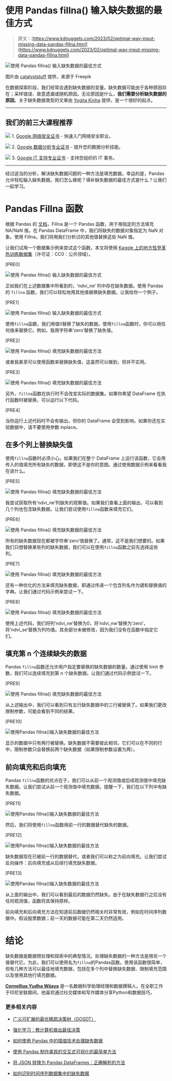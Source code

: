 # 使用 Pandas fillna() 输入缺失数据的最佳方式

> 原文：[https://www.kdnuggets.com/2023/02/optimal-way-input-missing-data-pandas-fillna.html](https://www.kdnuggets.com/2023/02/optimal-way-input-missing-data-pandas-fillna.html)

![使用 Pandas fillna() 输入缺失数据的最佳方式](../Images/8daea57e9d8d577dea9eba6c35e5fbc6.png)

图片由 [catalyststuff](https://www.freepik.com/free-vector/cute-panda-doughnut-cartoon-vector-icon-illustration-animal-food-icon-concept-isolated-premium-vector-flat-cartoon-style_23006622.htm#page=2&query=pandas&position=40&from_view=search&track=sph) 提供，来源于 Freepik

在数据探索阶段，我们经常会遇到缺失数据的变量。缺失数据可能由于各种原因存在；采样错误、故意遗漏或随机原因。无论原因是什么，**我们需要分析缺失数据的原因**。关于缺失数据类型的文章由 [Yogita Kinha](/2020/06/missing-values-dataset.html) 提供，是一个很好的起点。

* * *

## 我们的前三大课程推荐

![](../Images/0244c01ba9267c002ef39d4907e0b8fb.png) 1\. [Google 网络安全证书](https://www.kdnuggets.com/google-cybersecurity) - 快速入门网络安全职业。

![](../Images/e225c49c3c91745821c8c0368bf04711.png) 2\. [Google 数据分析专业证书](https://www.kdnuggets.com/google-data-analytics) - 提升您的数据分析技能。

![](../Images/0244c01ba9267c002ef39d4907e0b8fb.png) 3\. [Google IT 支持专业证书](https://www.kdnuggets.com/google-itsupport) - 支持您组织的 IT 事务。

* * *

经过适当的分析，解决缺失数据问题的一种方法是填充数据。幸运的是，Pandas 允许轻松输入缺失数据。我们怎么做呢？填补缺失数据的最佳方式是什么？让我们一起学习。

# Pandas Fillna 函数

根据 Pandas 的 [文档](https://pandas.pydata.org/pandas-docs/stable/reference/api/pandas.DataFrame.fillna.html)，Fillna 是一个 Pandas 函数，用于用指定的方法填充 NA/NaN 值。在 Pandas DataFrame 中，我们将缺失的数据对象指定为 NaN 对象。使用 Fillna，我们将用我们分析过的其他值替换这些 NaN 值。

让我们试用一个数据集示例来尝试这个函数。本文将使用 [Kaggle 上的地方性登革热训练数据集](https://www.kaggle.com/datasets/arashnic/epidemy?select=dengue_features_train.csv)（许可证：CC0：公共领域）。

[PRE0]

![使用 Pandas fillna() 输入缺失数据的最佳方式](../Images/97cb5ec2a97a423dea43c3660c7f1386.png)

正如我们在上述数据集中所看到的，‘ndvi_ne’ 列中存在缺失数据。使用 Pandas 的 `fillna` 函数，我们可以轻松地用其他值替换缺失数据。让我给你一个例子。

[PRE1]

![使用 Pandas fillna() 输入缺失数据的最佳方式](../Images/eab59bc53c8af0bd4117e668dd6e8817.png)

使用`fillna`函数，我们用值0替换了缺失的数据。使用`fillna`函数时，你可以用任何值来替换它。例如，我用字符串‘zero’替换了缺失值。

[PRE2]

![使用 Pandas fillna() 填充缺失数据的最佳方法](../Images/961f90afc98e8ef8cd12890137262c16.png)

或者我甚至可以使用函数来替换缺失值，这虽然可以做到，但并不实用。

[PRE3]

![使用 Pandas fillna() 填充缺失数据的最佳方法](../Images/5b2545d9a10314b7affdf99cf73a0b4a.png)

另外，`fillna`函数在执行时不会改变实际的数据集。如果你希望 DataFrame 在执行函数时被替换，可以运行以下代码。

[PRE4]

当你运行上述代码时不会有输出，但你的 DataFrame 会受到影响。如果你还在实验数据中，请不要使用参数 inplace。

## 在多个列上替换缺失值

使用`fillna`函数时必须小心。如果我们在整个 DataFrame 上运行该函数，它会用传入的值填充所有缺失的数据，即使这不是你的意图。通过使用数据示例来看看我在说什么。

[PRE5]

![使用 Pandas fillna() 填充缺失数据的最佳方法](../Images/17842afef8a916a6142e36de03a8b50b.png)

我尝试获取所有‘ndvi_ne’列缺失的观察值。如果我们查看上面的输出，可以看到几个列也包含缺失数据。让我们尝试使用`fillna`函数来填充它们。

[PRE6]

![使用 Pandas fillna() 填充缺失数据的最佳方法](../Images/1bb751e8ff344e91a7b50996cb2767e7.png)

所有的缺失数据现在都被字符串‘zero’值替换了。通常，这不是我们想要的。如果我们只想替换某些列的缺失数据，我们可以在使用`fillna`函数之前先选择这些列。

[PRE7]

![使用 Pandas fillna() 填充缺失数据的最佳方法](../Images/cbe4521dbe53bda8771e3804179a55c7.png)

还有一种优化的方法来填充缺失数据，即通过传递一个包含列名作为键和替换值的字典。让我们通过代码示例来尝试一下。

[PRE8]

![使用 Pandas fillna() 填充缺失数据的最佳方法](../Images/0883bc501dce5104283e83e52bdb7888.png)

使用上述代码，我们将列‘ndvi_ne’替换为0，将‘ndvi_nw’替换为‘zero’，将‘ndvi_se’替换为列均值。其余部分未被修改，因为我们没有在函数中指定它们。

## 填充第 n 个连续缺失的数据

Pandas `fillna`函数还允许用户指定要替换的缺失数据的数量。通过使用 limit 参数，我们可以连续填充到第 n 个缺失数据。让我们通过代码示例尝试一下。

[PRE9]

![使用 Pandas fillna() 填充缺失数据的最佳方法](../Images/8b1a00cbf7f409a322d65e10bbd54ccd.png)

从上述输出中，我们可以看到只有五行缺失数据中的三行被替换了。如果我们更改限制参数，可能会看到不同的结果。

[PRE10]

![使用Pandas fillna()输入缺失数据的最佳方法](../Images/ee1dafd7b793d1a674fd59fea254469a.png)

显示的数据中只有两行被替换。缺失数据不需要彼此相邻。它们可以在不同的行中，限制参数只会替换前两个缺失数据（如果限制参数设置为两）。

## 前向填充和后向填充

Pandas `fillna`函数的优点在于，我们可以从前一个观测值或后续观测值中填充缺失数据。让我们尝试从前一个观测值中填充数据。提醒一下，我们在以下列中有缺失数据。

[PRE11]

![使用Pandas fillna()输入缺失数据的最佳方法](../Images/c49205466688d5e94379789314079493.png)

然后，我们将使用`fillna`函数用前一行的数据替代缺失的数据。

[PRE12]

![使用Pandas fillna()输入缺失数据的最佳方法](../Images/9fda920d41a77001146fc6e1c44556c1.png)

缺失数据现在已被前一行的数据替代，或者我们可以称之为前向填充。让我们尝试反向操作：后向填充或从后续行填充缺失数据。

[PRE13]

![使用Pandas fillna()输入缺失数据的最佳方法](../Images/148115d7703fd6fe1c101d01a33917e2.png)

从上面的输出中，我们可以看到最后的数据仍然缺失。由于在缺失数据行之后没有任何观测值，函数将其保持原样。

前向填充和后向填充方法在知道前后数据仍然相关时非常有效，例如在时间序列数据中。假设股票数据；前一天的数据可能在第二天仍然适用。

# 结论

缺失数据是数据预处理和探索中的典型情况。处理缺失数据的一种方法是用另一个值替代它。为此，我们可以使用名为`fillna`的Pandas函数。使用该函数很简单，但有几种方法可以最佳地填充数据，包括在多个列中替换缺失数据、限制填充范围以及使用其他行填充数据。

**[Cornellius Yudha Wijaya](https://www.linkedin.com/in/cornellius-yudha-wijaya/)** 是一名数据科学助理经理和数据撰稿人。在全职工作于印尼安联期间，他喜欢通过社交媒体和写作媒体分享Python和数据技巧。

### 更多相关内容

+   [广义可扩展的最优稀疏决策树（GOSDT）](https://www.kdnuggets.com/2023/02/generalized-scalable-optimal-sparse-decision-treesgosdt.html)

+   [强化学习：教计算机做出最佳决策](https://www.kdnuggets.com/2023/07/reinforcement-learning-teaching-computers-make-optimal-decisions.html)

+   [如何使用 Pandas 中的插值技术处理缺失数据](https://www.kdnuggets.com/how-to-deal-with-missing-data-using-interpolation-techniques-in-pandas)

+   [使用 Pandas 制作美观的交互式可视化的最简单方法](https://www.kdnuggets.com/2021/12/easiest-way-make-beautiful-interactive-visualizations-pandas.html)

+   [将 JSON 转换为 Pandas DataFrames：正确解析的方法](https://www.kdnuggets.com/converting-jsons-to-pandas-dataframes-parsing-them-the-right-way)

+   [如何识别时间序列数据集中的缺失数据](https://www.kdnuggets.com/how-to-identify-missing-data-in-timeseries-datasets)

